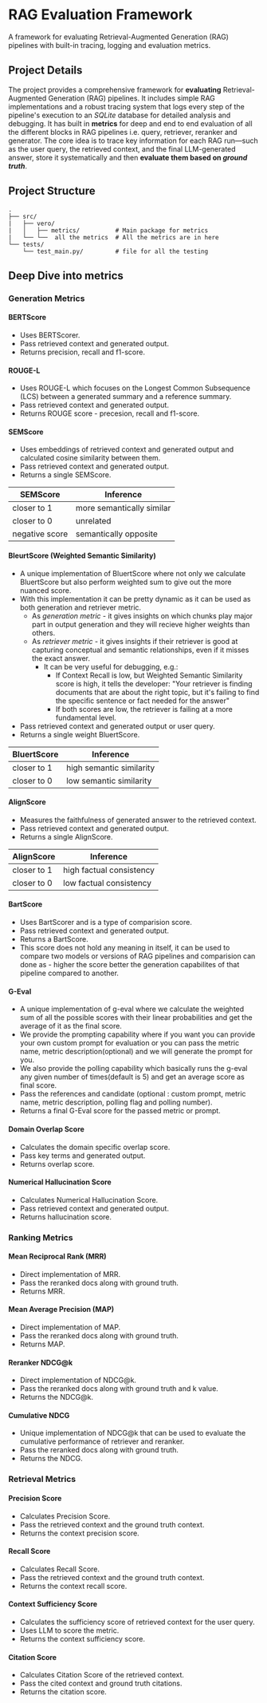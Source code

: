# RAG Evaluation Framework
 A framework for evaluating Retrieval-Augmented Generation (RAG) pipelines with built-in tracing, logging and evaluation metrics.

## Project Details
 The project provides a comprehensive framework for **evaluating** Retrieval-Augmented Generation (RAG) pipelines. It includes simple RAG implementations and a robust tracing system that logs every step of the pipeline's execution to an *SQLite* database for detailed analysis and debugging.
 It has built in **metrics** for deep and end to end evaluation of all the different blocks in RAG pipelines i.e. query, retriever, reranker and generator.
 The core idea is to trace key information for each RAG run—such as the user query, the retrieved context, and the final LLM-generated answer, store it systematically and then **evaluate them based on *ground truth***.

## Project Structure
```
.
├── src/
|   ├── vero/
|   │   ├── metrics/          # Main package for metrics
|   └── └──  all the metrics  # All the metrics are in here
└── tests/
    └── test_main.py/         # file for all the testing

```


## Deep Dive into metrics
### Generation Metrics
#### BERTScore
 * Uses BERTScorer.
 * Pass retrieved context and generated output.
 * Returns precision, recall and f1-score.

#### ROUGE-L
* Uses ROUGE-L which focuses on the Longest Common Subsequence (LCS) between a generated summary and a reference summary.
* Pass retrieved context and generated output.
* Returns ROUGE score - precesion, recall and f1-score.

#### SEMScore
* Uses embeddings of retrieved context and generated output and calculated cosine similarity between them.
* Pass retrieved context and generated output.
* Returns a single SEMScore.
  
| SEMScore       | Inference     |
| -------------- | ------------- |
| closer to 1    | more semantically similar  |
| closer to 0    | unrelated  |
| negative score | semantically opposite |

#### BleurtScore (Weighted Semantic Similarity)
* A unique implementation of BluertScore where not only we calculate BluertScore but also perform weighted sum to give out the more nuanced score.
* With this implementation it can be pretty dynamic as it can be used as both generation and retriever metric.
   * As *generation metric* - it gives insights on which chunks play major part in output generation and they will recieve higher weights than others.
   * As *retriever metric* - it gives insights if their retriever is good at capturing conceptual and semantic relationships, even if it misses the exact answer.
     * It can be very useful for debugging, e.g.:
       * If Context Recall is low, but Weighted Semantic Similarity score is high, it tells the developer: "Your retriever is finding documents that are about the right topic, but it's failing to find the specific sentence or fact needed for the answer"
       * If both scores are low, the retriever is failing at a more fundamental level.
* Pass retrieved context and generated output or user query.
* Returns a single weight BluertScore.

| BluertScore       | Inference     |
| -------------- | ------------- |
| closer to 1    | high semantic similarity  |
| closer to 0    | low semantic similarity  |

#### AlignScore
* Measures the faithfulness of generated answer to the retrieved context.
* Pass retrieved context and generated output.
* Returns a single AlignScore.

| AlignScore       | Inference     |
| -------------- | ------------- |
| closer to 1    | high factual consistency  |
| closer to 0    | low factual consistency  |

#### BartScore
* Uses BartScorer and is a type of comparision score.
* Pass retrieved context and generated output.
* Returns a BartScore.
* This score does not hold any meaning in itself, it can be used to compare two models or versions of RAG pipelines and comparision can done as - higher the score better the generation capabilites of that pipeline compared to another.

#### G-Eval
* A unique implementation of g-eval where we calculate the weighted sum of all the possible scores with their linear probabilities and get the average of it as the final score.
* We provide the prompting capability where if you want you can provide your own custom prompt for evaluation or you can pass the metric name, metric description(optional) and we will generate the prompt for you.
* We also provide the polling capability which basically runs the g-eval any given number of times(default is 5) and get an average score as final score.
* Pass the references and candidate (optional : custom prompt, metric name, metric description, polling flag and polling number).
* Returns a final G-Eval score for the passed metric or prompt.

#### Domain Overlap Score
 * Calculates the domain specific overlap score.
 * Pass key terms and generated output.
 * Returns overlap score.

#### Numerical Hallucination Score
 * Calculates Numerical Hallucination Score.
 * Pass retrieved context and generated output.
 * Returns hallucination score.

### Ranking Metrics
#### Mean Reciprocal Rank (MRR)
* Direct implementation of MRR.
* Pass the reranked docs along with ground truth.
* Returns MRR.

#### Mean Average Precision (MAP)
* Direct implementation of MAP.
* Pass the reranked docs along with ground truth.
* Returns MAP.

#### Reranker NDCG@k
* Direct implementation of NDCG@k.
* Pass the reranked docs along with ground truth and k value.
* Returns the NDCG@k.

#### Cumulative NDCG
* Unique implementation of NDCG@k that can be used to evaluate the cumulative performance of retriever and reranker.
* Pass the reranked docs along with ground truth.
* Returns the NDCG.

### Retrieval Metrics
#### Precision Score
* Calculates Precision Score.
* Pass the retrieved context and the ground truth context.
* Returns the context precision score.

#### Recall Score
* Calculates Recall Score.
* Pass the retrieved context and the ground truth context.
* Returns the context recall score.

#### Context Sufficiency Score
* Calculates the sufficiency score of retrieved context for the user query.
* Uses LLM to score the metric.
* Returns the context sufficiency score.

#### Citation Score
* Calculates Citation Score of the retrieved context.
* Pass the cited context and ground truth citations.
* Returns the citation score.